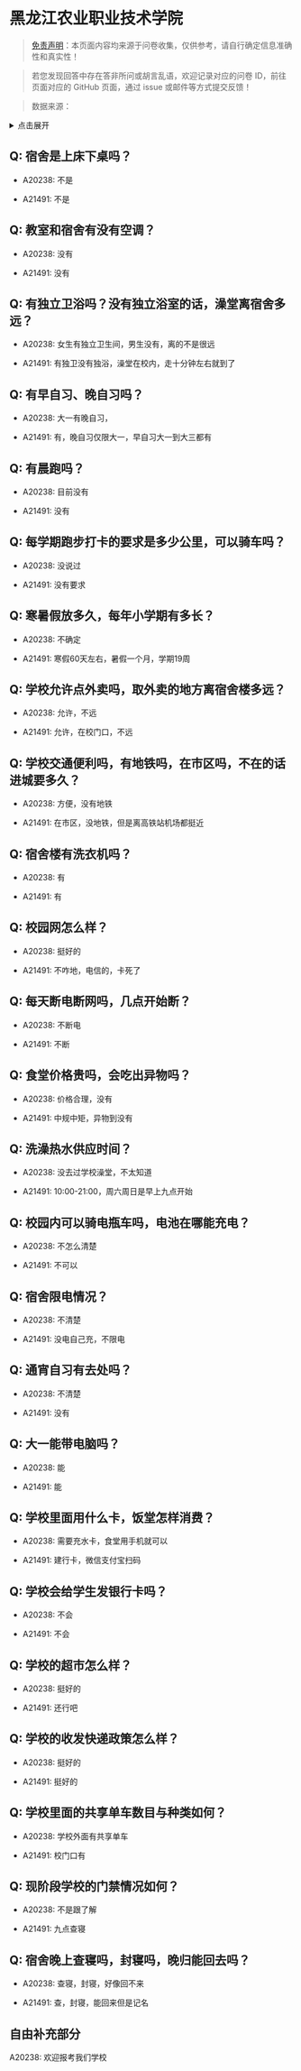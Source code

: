 # 黑龙江农业职业技术学院

> [免责声明](https://colleges.chat/#_3)：本页面内容均来源于问卷收集，仅供参考，请自行确定信息准确性和真实性！

> 若您发现回答中存在答非所问或胡言乱语，欢迎记录对应的问卷 ID，前往页面对应的 GitHub 页面，通过 issue 或邮件等方式提交反馈！

> 数据来源：

<details><summary>点击展开</summary>
<ul>
<li>A20238: 匿名 (2023 年 06 月)</li>
<li>A21491: hcs050118@163.com (2024 年 02 月)</li>
</ul>
</details>

## Q: 宿舍是上床下桌吗？

- A20238: 不是

- A21491: 不是

## Q: 教室和宿舍有没有空调？

- A20238: 没有

- A21491: 没有

## Q: 有独立卫浴吗？没有独立浴室的话，澡堂离宿舍多远？

- A20238: 女生有独立卫生间，男生没有，离的不是很远

- A21491: 有独卫没有独浴，澡堂在校内，走十分钟左右就到了

## Q: 有早自习、晚自习吗？

- A20238: 大一有晚自习，

- A21491: 有，晚自习仅限大一，早自习大一到大三都有

## Q: 有晨跑吗？

- A20238: 目前没有

- A21491: 没有

## Q: 每学期跑步打卡的要求是多少公里，可以骑车吗？

- A20238: 没说过

- A21491: 没有要求

## Q: 寒暑假放多久，每年小学期有多长？

- A20238: 不确定

- A21491: 寒假60天左右，暑假一个月，学期19周

## Q: 学校允许点外卖吗，取外卖的地方离宿舍楼多远？

- A20238: 允许，不远

- A21491: 允许，在校门口，不远

## Q: 学校交通便利吗，有地铁吗，在市区吗，不在的话进城要多久？

- A20238: 方便，没有地铁

- A21491: 在市区，没地铁，但是离高铁站机场都挺近

## Q: 宿舍楼有洗衣机吗？

- A20238: 有

- A21491: 有

## Q: 校园网怎么样？

- A20238: 挺好的

- A21491: 不咋地，电信的，卡死了

## Q: 每天断电断网吗，几点开始断？

- A20238: 不断电

- A21491: 不断

## Q: 食堂价格贵吗，会吃出异物吗？

- A20238: 价格合理，没有

- A21491: 中规中矩，异物到没有

## Q: 洗澡热水供应时间？

- A20238: 没去过学校澡堂，不太知道

- A21491: 10:00-21:00，周六周日是早上九点开始

## Q: 校园内可以骑电瓶车吗，电池在哪能充电？

- A20238: 不怎么清楚

- A21491: 不可以

## Q: 宿舍限电情况？

- A20238: 不清楚

- A21491: 没电自己充，不限电

## Q: 通宵自习有去处吗？

- A20238: 不清楚

- A21491: 没有

## Q: 大一能带电脑吗？

- A20238: 能

- A21491: 能

## Q: 学校里面用什么卡，饭堂怎样消费？

- A20238: 需要充水卡，食堂用手机就可以

- A21491: 建行卡，微信支付宝扫码

## Q: 学校会给学生发银行卡吗？

- A20238: 不会

- A21491: 不会

## Q: 学校的超市怎么样？

- A20238: 挺好的

- A21491: 还行吧

## Q: 学校的收发快递政策怎么样？

- A20238: 挺好的

- A21491: 挺好的

## Q: 学校里面的共享单车数目与种类如何？

- A20238: 学校外面有共享单车

- A21491: 校门口有

## Q: 现阶段学校的门禁情况如何？

- A20238: 不是跟了解

- A21491: 九点查寝

## Q: 宿舍晚上查寝吗，封寝吗，晚归能回去吗？

- A20238: 查寝，封寝，好像回不来

- A21491: 查，封寝，能回来但是记名

## 自由补充部分

A20238: 欢迎报考我们学校